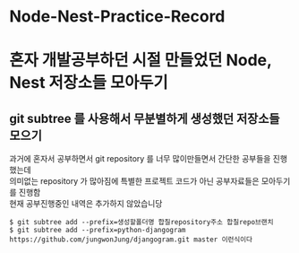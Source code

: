 # Node-Nest-Practice-Record  
# 혼자 개발공부하던 시절 만들었던 Node, Nest 저장소들 모아두기

## git subtree 를 사용해서 무분별하게 생성했던 저장소들 모으기  
과거에 혼자서 공부하면서 git repository 를 너무 많이만들면서 간단한 공부들을 진행했는데  
의미없는 repository 가 많아짐에 특별한 프로젝트 코드가 아닌 공부자료들은 모아두기를 진행함  
현재 공부진행중인 내역은 추가하지 않았습니당  
```
$ git subtree add --prefix=생성할폴더명 합칠repository주소 합칠repo브랜치
$ git subtree add --prefix=python-djangogram https://github.com/jungwonJung/djangogram.git master 이런식이다
```
